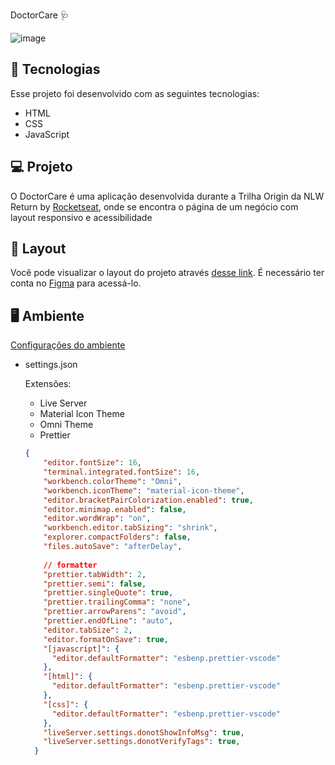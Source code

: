 DoctorCare 🩺


![image](https://user-images.githubusercontent.com/62720700/167213163-78a698c2-ffe9-44fe-acc6-34eefe51de39.png)


## 🚀 Tecnologias

Esse projeto foi desenvolvido com as seguintes tecnologias:

- HTML
- CSS
- JavaScript

## 💻 Projeto

O DoctorCare é uma aplicação desenvolvida durante a Trilha Origin da NLW Return by [Rocketseat](https://www.rocketseat.com.br/), onde se encontra o página de um negócio com layout responsivo e acessibilidade

## 🔖 Layout

Você pode visualizar o layout do projeto através [desse link](https://www.figma.com/community/file/1102912263666619803). É necessário ter conta no [Figma](https://figma.com) para acessá-lo.



## 🖥 Ambiente

[Configurações do ambiente](https://www.notion.so/Configura-es-do-ambiente-6ec20312bde94ca79096b6c9decf3f3f) 

- settings.json
    
    Extensões:
    
    - Live Server
    - Material Icon Theme
    - Omni Theme
    - Prettier
    
    ```json
    {
        "editor.fontSize": 16,
        "terminal.integrated.fontSize": 16,
        "workbench.colorTheme": "Omni",
        "workbench.iconTheme": "material-icon-theme",
        "editor.bracketPairColorization.enabled": true,
        "editor.minimap.enabled": false,
        "editor.wordWrap": "on",
        "workbench.editor.tabSizing": "shrink",
        "explorer.compactFolders": false,
        "files.autoSave": "afterDelay",
      
        // formatter
        "prettier.tabWidth": 2,
        "prettier.semi": false,
        "prettier.singleQuote": true,
        "prettier.trailingComma": "none",
        "prettier.arrowParens": "avoid",
        "prettier.endOfLine": "auto",
        "editor.tabSize": 2,
        "editor.formatOnSave": true,
        "[javascript]": {
          "editor.defaultFormatter": "esbenp.prettier-vscode"
        },
        "[html]": {
          "editor.defaultFormatter": "esbenp.prettier-vscode"
        },
        "[css]": {
          "editor.defaultFormatter": "esbenp.prettier-vscode"
        },
        "liveServer.settings.donotShowInfoMsg": true,
        "liveServer.settings.donotVerifyTags": true,
      }
    ```
